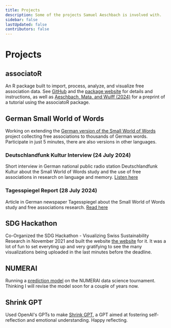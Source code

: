 ```yaml
---
title: Projects
description: Some of the projects Samuel Aeschbach is involved with.
sidebar: false
lastUpdated: false
contributors: false
---
```


# Projects

## associatoR
An R package built to import, process, analyze, and visualize free association data. See [GitHub](https://github.com/samuelae/associatoR) and the [package website](https://samuelaeschbach.com/associatoR/) for details and instructions, as well as [Aeschbach, Mata, and Wulff (2024)](https://doi.org/10.31234/osf.io/ra87s) for a preprint of a tutorial using the associatoR package. 

## German Small World of Words
Working on extending the [German version of the Small World of Words](https://smallworldofwords.org/de) project collecting free associations to thousands of German words. Participate in just 5 minutes, there are also versions in other languages.

### Deutschlandfunk Kultur Interview (24 July 2024)
Short interview in German national public radio station Deutschlandfunk Kultur about the Small World of Words study and the use of free associations in research on language and memory. [Listen here](https://www.deutschlandfunkkultur.de/mentales-lexikon-wie-unser-gehirn-woerter-speichert-dlf-kultur-806d09cb-100.html)

### Tagesspiegel Report (28 July 2024)
Article in German newspaper Tagesspiegel about the Small World of Words study and free associations research. 
[Read here](https://www.tagesspiegel.de/wissen/forscher-suchen-mitspieler-fur-experiment-wie-sind-worter-in-unserem-gedachtnis-organisiert-12075476.html)

## SDG Hackathon
Co-Organized the SDG Hackathon - Visualizing Swiss Sustainability Research in November 2021 and built the website [the website](https://cdsbasel.github.io/sdghackathon2021/) for it. It was a lot of fun to set everyting up and very gratifying to see the many visualizations being uploaded in the last minutes before the deadline.

## NUMERAI
Running a [prediction model](https://numer.ai/descai) on the NUMERAI data science tournament. Thinking I will revise the model soon for a couple of years now.

## Shrink GPT
Used OpenAI's GPTs to make [Shrink GPT](https://chat.openai.com/g/g-oluXWdB2X-shrink-gpt), a GPT aimed at fostering self-reflection and emotional understanding. Happy reflecting.
